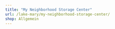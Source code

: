 ```yaml
---
title: "My Neighborhood Storage Center"
url: /lake-mary/my-neighborhood-storage-center/
shop: Allgemein
---
```

